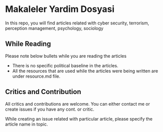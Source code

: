 Makaleler Yardim Dosyasi 
================================

In this repo, you will find articles related with cyber security, terrorism, perception management, psychology, sociology

While Reading
-------------------------

Please note below bullets while you are reading the articles

* There is no specific political baseline in the articles. 
* All the resources that are used while the articles were being written are under resource.md file.

Critics and Contribution
-------------------------

All critics and contributions are welcome. You can either contact me or create issues if you have any cont. or critic. 

While creating an issue related with particular article, please specify the article name in topic. 